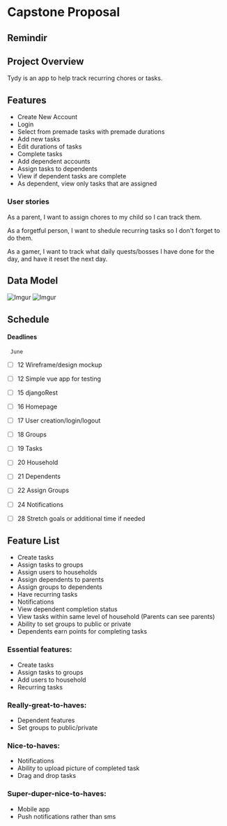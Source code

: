 
# Capstone Proposal

## Remindir

## Project Overview
Tydy is an app to help track recurring chores or tasks.

## Features
- Create New Account
- Login
- Select from premade tasks with premade durations
- Add new tasks
- Edit durations of tasks
- Complete tasks
- Add dependent accounts
- Assign tasks to dependents
- View if dependent tasks are complete
- As dependent, view only tasks that are assigned

### User stories
As a parent, I want to assign chores to my child so I can track them.

As a forgetful person, I want to shedule recurring tasks so I don't forget to do them.

As a gamer, I want to track what daily quests/bosses I have done for the day, and have it reset the next day.


## Data Model

![Imgur](https://i.imgur.com/eMUfkvB.png)
![Imgur](https://i.imgur.com/nK3z2l7.png)

## Schedule
#### Deadlines

     June
- [ ] 12  Wireframe/design mockup
- [ ] 12  Simple vue app for testing
- [ ] 15  djangoRest
- [ ] 16  Homepage
- [ ] 17  User creation/login/logout
- [ ] 18  Groups
- [ ] 19  Tasks
- [ ] 20  Household
- [ ] 21  Dependents
- [ ] 22  Assign Groups
- [ ] 24  Notifications
- [ ] 28  Stretch goals or additional time if needed


## Feature List
- Create tasks
- Assign tasks to groups
- Assign users to households
- Assign dependents to parents
- Assign groups to dependents
- Have recurring tasks
- Notifications
- View dependent completion status
- View tasks within same level of household (Parents can see parents)
- Ability to set groups to public or private
- Dependents earn points for completing tasks

### Essential features:
- Create tasks
- Assign tasks to groups
- Add users to household
- Recurring tasks

### Really-great-to-haves:
- Dependent features
- Set groups to public/private

### Nice-to-haves:
- Notifications
- Ability to upload picture of completed task
- Drag and drop tasks

### Super-duper-nice-to-haves:
- Mobile app
- Push notifications rather than sms
